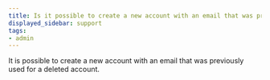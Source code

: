```yaml
---
title: Is it possible to create a new account with an email that was previously used for a deleted account?
displayed_sidebar: support
tags:
- admin
---
```

It is possible to create a new account with an email that was previously used for a deleted account. 

    